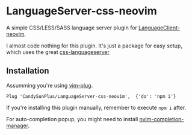 # LanguageServer-css-neovim

A simple CSS/LESS/SASS language server plugin for
[LanguageClient-neovim](https://github.com/autozimu/LanguageClient-neovim).

I almost code nothing for this plugin. It's just a package for easy setup,
which uses the great [css-languageserver](https://github.com/vscode-langservers/vscode-css-languageserver-bin)

## Installation

Assumming you're using [vim-plug](https://github.com/junegunn/vim-plug).

```vim
Plug 'CandySunPlus/LanguageServer-css-neovim',  {'do': 'npm i'}
```

If you're installing this plugin manually, remember to execute `npm i` after.

For auto-completion popup, you might need to install
[nvim-completion-manager](https://github.com/roxma/nvim-completion-manager).

